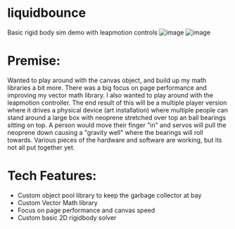 # liquidbounce
Basic rigid body sim demo with leapmotion controls
![image](https://github.com/JakeCallery/liquidbounce/assets/1918511/b5a39d2c-88bd-486d-9a22-5ee31ca9ab0a)
![image](https://github.com/JakeCallery/liquidbounce/assets/1918511/4f76699c-4756-469a-9e3b-32b2b725e4b9)

# Premise:
Wanted to play around with the canvas object, and build up my math libraries a bit
more. There was a big focus on page performance and improving my vector math
library. I also wanted to play around with the leapmotion controller.
The end result of this will be a multiple player version where it drives a physical device
(art installation) where multiple people can stand around a large box with neoprene
stretched over top an ball bearings sitting on top. A person would move their finger "in"
and servos will pull the neoprene down causing a "gravity well" where the bearings will
roll towards. Various pieces of the hardware and software are working, but its not all
put together yet.

# Tech Features:
- Custom object pool library to keep the garbage collector at bay
- Custom Vector Math library
- Focus on page performance and canvas speed
- Custom basic 2D rigidbody solver

